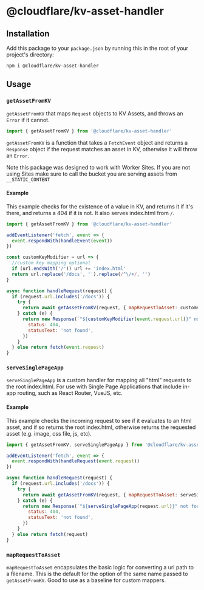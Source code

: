 # @cloudflare/kv-asset-handler

## Installation

Add this package to your `package.json` by running this in the root of your
project's directory:

```
npm i @cloudflare/kv-asset-handler
```

## Usage

### `getAssetFromKV`

`getAssetFromKV` that maps `Request` objects to KV Assets, and throws an `Error` if it cannot.

```js
import { getAssetFromKV } from '@cloudflare/kv-asset-handler'
```

`getAssetFromKV` is a function that takes a `FetchEvent` object and returns a `Response` object if the request matches an asset in KV, otherwise it will throw an `Error`.

Note this package was designed to work with Worker Sites. If you are not using Sites make sure to call the bucket you are serving assets from `__STATIC_CONTENT`

#### Example

This example checks for the existence of a value in KV, and returns it if it's there, and returns a 404 if it is not. It also serves index.html from `/`.

```js
import { getAssetFromKV } from '@cloudflare/kv-asset-handler'

addEventListener('fetch', event => {
  event.respondWith(handleEvent(event))
})

const customKeyModifier = url => {
  //custom key mapping optional
  if (url.endsWith('/')) url += 'index.html'
  return url.replace('/docs', '').replace(/^\/+/, '')
}

async function handleRequest(request) {
  if (request.url.includes('/docs')) {
    try {
      return await getAssetFromKV(request, { mapRequestToAsset: customKeyModifier })
    } catch (e) {
      return new Response(`"${customKeyModifier(event.request.url)}" not found`, {
        status: 404,
        statusText: 'not found',
      })
    }
  } else return fetch(event.request)
}
```

### `serveSinglePageApp`

`serveSinglePageApp` is a custom handler for mapping all "html" requests to the root index.html. For use with Single Page Applications that include in-app routing, such as React Router, VueJS, etc.

#### Example

This example checks the incoming request to see if it evaluates to an html asset, and if so returns the root index.html, otherwise returns the requested asset (e.g. image, css file, js, etc).

```js
import { getAssetFromKV, serveSinglePageApp } from '@cloudflare/kv-asset-handler'

addEventListener('fetch', event => {
  event.respondWith(handleRequest(event.request))
})

async function handleRequest(request) {
  if (request.url.includes('/docs')) {
    try {
      return await getAssetFromKV(request, { mapRequestToAsset: serveSinglePageApp })
    } catch (e) {
      return new Response(`"${serveSinglePageApp(request.url)}" not found`, {
        status: 404,
        statusText: 'not found',
      })
    }
  } else return fetch(request)
}
```

### `mapRequestToAsset`

`mapRequestToAsset` encapsulates the basic logic for converting a url path to a filename. This is the default for the option of the same name passed to `getAssetFromKV`. Good to use as a baseline for custom mappers.

